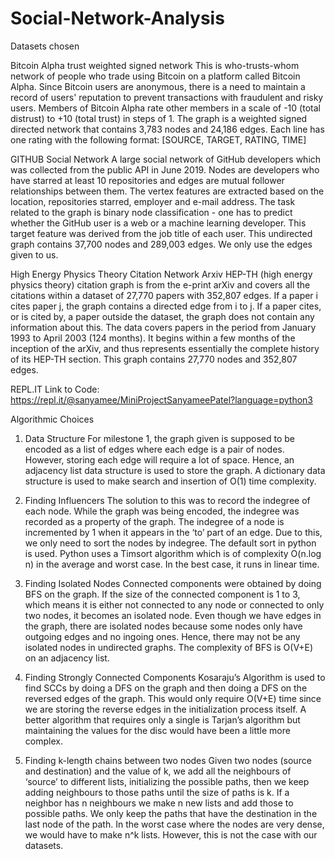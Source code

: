 # Social-Network-Analysis

Datasets chosen

Bitcoin Alpha trust weighted signed network
This is who-trusts-whom network of people who trade using Bitcoin on a platform called Bitcoin Alpha. Since Bitcoin users are anonymous, there is a need to maintain a record of users' reputation to prevent transactions with fraudulent and risky users. Members of Bitcoin Alpha rate other members in a scale of -10 (total distrust) to +10 (total trust) in steps of 1. The graph is a weighted signed directed network that contains 3,783 nodes and 24,186 edges. Each line has one rating with the following format: [SOURCE, TARGET, RATING, TIME]

GITHUB Social Network
A large social network of GitHub developers which was collected from the public API in June 2019. Nodes are developers who have starred at least 10 repositories and edges are mutual follower relationships between them. The vertex features are extracted based on the location, repositories starred, employer and e-mail address. The task related to the graph is binary node classification - one has to predict whether the GitHub user is a web or a machine learning developer. This target feature was derived from the job title of each user. This undirected graph contains 37,700 nodes and 289,003 edges. We only use the edges given to us.

High Energy Physics Theory Citation Network
Arxiv HEP-TH (high energy physics theory) citation graph is from the e-print arXiv and covers all the citations within a dataset of 27,770 papers with 352,807 edges. If a paper i cites paper j, the graph contains a directed edge from i to j. If a paper cites, or is cited by, a paper outside the dataset, the graph does not contain any information about this. The data covers papers in the period from January 1993 to April 2003 (124 months). It begins within a few months of the inception of the arXiv, and thus represents essentially the complete history of its HEP-TH section. This graph contains 27,770 nodes and 352,807 edges. 

REPL.IT Link to Code: 
https://repl.it/@sanyamee/MiniProjectSanyameePatel?language=python3



Algorithmic Choices

1.	Data Structure
For milestone 1, the graph given is supposed to be encoded as a list of edges where each edge is a pair of nodes. However, storing each edge will require a lot of space. Hence, an adjacency list data structure is used to store the graph. A dictionary data structure is used to make search and insertion of O(1) time complexity.

2.	Finding Influencers
The solution to this was to record the indegree of each node. While the graph was being encoded, the indegree was recorded as a property of the graph. The indegree of a node is incremented by 1 when it appears in the ‘to’ part of an edge. Due to this, we only need to sort the nodes by indegree. The default sort in python is used. Python uses a Timsort algorithm which is of complexity O(n.log n) in the average and worst case. In the best case, it runs in linear time.

3.	Finding Isolated Nodes
Connected components were obtained by doing BFS on the graph. If the size of the connected component is 1 to 3, which means it is either not connected to any node or connected to only two nodes, it becomes an isolated node. Even though we have edges in the graph, there are isolated nodes because some nodes only have outgoing edges and no ingoing ones. Hence, there may not be any isolated nodes in undirected graphs. The complexity of BFS is O(V+E) on an adjacency list.

4.	Finding Strongly Connected Components
Kosaraju’s Algorithm is used to find SCCs by doing a DFS on the graph and then doing a DFS on the reversed edges of the graph. This would only require O(V+E) time since we are storing the reverse edges in the initialization process itself. A better algorithm that requires only a single is Tarjan’s algorithm but maintaining the values for the disc would have been a little more complex. 

5.	Finding k-length chains between two nodes
Given two nodes (source and destination) and the value of k, we add all the neighbours of ‘source’ to different lists, initializing the possible paths, then we keep adding neighbours to those paths until the size of paths is k. If a neighbor has n neighbours we make n new lists and add those to possible paths. We only keep the paths that have the destination in the last node of the path. In the worst case where the nodes are very dense, we would have to make n^k lists. However, this is not the case with our datasets.
